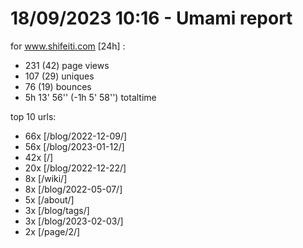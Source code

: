 # 18/09/2023 10:16 - Umami report
for www.shifeiti.com [24h] :

 - 231 (42) page views
 - 107 (29) uniques
 - 76 (19) bounces
 - 5h 13' 56'' (-1h 5' 58'') totaltime


top 10 urls:
 - 66x [/blog/2022-12-09/]
 - 56x [/blog/2023-01-12/]
 - 42x [/]
 - 20x [/blog/2022-12-22/]
 - 8x [/wiki/]
 - 8x [/blog/2022-05-07/]
 - 5x [/about/]
 - 3x [/blog/tags/]
 - 3x [/blog/2023-02-03/]
 - 2x [/page/2/]


